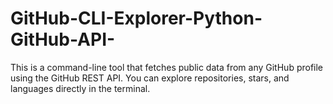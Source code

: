 # GitHub-CLI-Explorer-Python-GitHub-API-
This is a command-line tool that fetches public data from any GitHub profile using the GitHub REST API. You can explore repositories, stars, and languages directly in the terminal.
